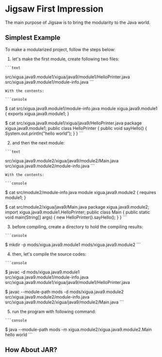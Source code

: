 # Jigsaw First Impression

The main purpose of Jigsaw is to bring the modularity to the Java world.

## Simplest Example

To make a modularized project, follow the steps below:

  1. let's make the first module, create following two files:
  
    ```text
  src/xigua.java9.module1/xigua/java9/module1/HelloPrinter.java
  src/xigua.java9.module1/module-info.java
    ```
  
    With the contents:
    
    ```console
  $ cat src/xigua.java9.module1/module-info.java
  module xigua.java9.module1 {
      exports xigua.java9.module1;
  }

  $ cat src/xigua.java9.module1/xigua/java9/HelloPrinter.java
  package xigua.java9.module1;
  public class HelloPrinter {
      public void sayHello() {
          System.out.println("hello world");
      }
  }
    ```
  
  2. and then the next module:
  
    ```text
  src/xigua.java9.module2/xigua/java9/module2/Main.java
  src/xigua.java9.module2/module-info.java
    ```
  
    With the contents:
  
    ```console
  $ cat src/module2/module-info.java
  module xigua.java9.module2 {
      requires module1;
  }
  
  $ cat src/module2/xigua/java9/Main.java
  package xigua.java9.module2;
  import xigua.java9.module1.HelloPrinter;
  public class Main {
      public static void main(String[] args) {
          new HelloPrinter().sayHello();
      }
  }
    ```
  
  3. before compiling, create a directory to hold the compiling results:
  
    ```console
  $ mkdir -p mods/xigua.java9.module1 mods/xigua.java9.module2
    ```
  
  4. then, let's compile the source codes:
  
    ```console
  $ javac -d mods/xigua.java9.module1 \
    src/xigua.java9.module1/module-info.java \
    src/xigua.java9.module1/xigua/java9/module1/HelloPrinter.java
  
  $ javac --module-path mods -d mods/xigua.java9.module2 \
    src/xigua.java9.module2/module-info.java \
    src/xigua.java9.module2/xigua/java9/module2/Main.java
    ```
  
  5. run the program with following command:
  
    ```console
  $ java --module-path mods -m xigua.module2/xigua.java9.module2.Main
  hello world
    ```

## How About JAR?

